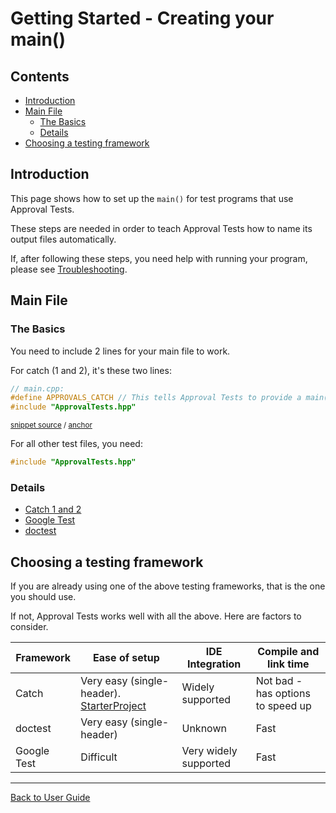 <!--
GENERATED FILE - DO NOT EDIT
This file was generated by [MarkdownSnippets](https://github.com/SimonCropp/MarkdownSnippets).
Source File: /doc/mdsource/GettingStarted.source.md
To change this file edit the source file and then execute ./run_markdown_templates.sh.
-->

<a id="top"></a>

# Getting Started - Creating your main()


<!-- toc -->
## Contents

  * [Introduction](#introduction)
  * [Main File](#main-file)
    * [The Basics](#the-basics)
    * [Details](#details)
  * [Choosing a testing framework](#choosing-a-testing-framework)
<!-- endtoc -->



## Introduction

This page shows how to set up the `main()` for test programs that use Approval Tests.

These steps are needed in order to teach Approval Tests how to name its output files automatically.

If, after following these steps, you need help with running your program, please see [Troubleshooting](/doc/Troubleshooting.md#top).

## Main File

### The Basics

You need to include 2 lines for your main file to work.

For catch (1 and 2), it's these two lines:

<!-- snippet: catch_2_main -->
<a id='snippet-catch_2_main'/></a>
```cpp
// main.cpp:
#define APPROVALS_CATCH // This tells Approval Tests to provide a main() - only do this in one cpp file
#include "ApprovalTests.hpp"
```
<sup>[snippet source](/ApprovalTests_Catch2_Tests/main.cpp#L6-L10) / [anchor](#snippet-catch_2_main)</sup>
<!-- endsnippet -->

For all other test files, you need:
``` cpp
#include "ApprovalTests.hpp"
```

### Details 

* [Catch 1 and 2](/doc/UsingCatch.md#getting-started-with-catch-1-and-2)
* [Google Test](/doc/UsingGoogleTests.md#getting-started-with-google-test)
* [doctest](/doc/UsingDoctest.md#getting-started-with-doctest)

## Choosing a testing framework

If you are already using one of the above testing frameworks, that is the one you should use.

If not, Approval Tests works well with all the above. Here are factors to consider.

| Framework | Ease of setup | IDE Integration | Compile and link time |
| --- | --- | --- | --- |
| Catch | Very easy (single-header). [StarterProject](https://github.com/approvals/ApprovalTests.Cpp.StarterProject) | Widely supported | Not bad - has options to speed up |
| doctest | Very easy (single-header) | Unknown | Fast |
| Google Test | Difficult | Very widely supported | Fast |

---

[Back to User Guide](/doc/README.md#top)
